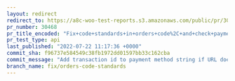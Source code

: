 ```yaml
---
layout: redirect
redirect_to: https://a8c-woo-test-reports.s3.amazonaws.com/public/pr/30468/api/index.html
pr_number: 30468
pr_title_encoded: "Fix+code+standards+in+orders+code%2C+and+check+payment+method+name+instead+of+title+on+get+order+totals"
pr_test_type: api
last_published: "2022-07-22 11:17:36 +0000"
commit_sha: f96737e584549c38fb1972dd01597bb33c162cba
commit_message: "Add transaction id to payment method string if URL doesn't exist"
branch_name: fix/orders-code-standards
---
```

